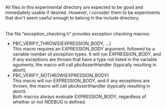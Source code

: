 All files in this experimental directory are expected to be good and immediately usable if desired.  However, I consider them to be experiments that don't seem useful enough to belong in the include directory.
<br/><br/><br/>
The file "exception_checking.h" provides exception checking macros:<br/>
  * PBC_VERIFY_THROWS(EXPRESSION_BODY, ...) <br/>
  This macro requires an EXPRESSION_BODY argument, followed by a variable number of exception types.  It will run EXPRESSION_BODY, and if any exceptions are thrown that have a type not listed in the variable aguments, the macro will call pbcAssertHandler (typically resulting in abort).
  * PBC_VERIFY_NOTHROW(EXPRESSION_BODY) <br/>
  This macro will run EXPRESSION_BODY, and if any exceptions are thrown, the macro will call pbcAssertHandler (typically resulting in abort).
<a/><br/>
Both macros always evaluate EXPRESSION_BODY, regardless of whether or not NDEBUG is defined.

